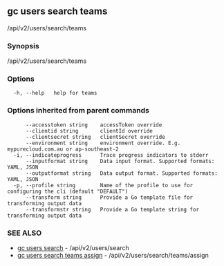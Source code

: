 ## gc users search teams

/api/v2/users/search/teams

### Synopsis

/api/v2/users/search/teams

### Options

```
  -h, --help   help for teams
```

### Options inherited from parent commands

```
      --accesstoken string    accessToken override
      --clientid string       clientId override
      --clientsecret string   clientSecret override
      --environment string    environment override. E.g. mypurecloud.com.au or ap-southeast-2
  -i, --indicateprogress      Trace progress indicators to stderr
      --inputformat string    Data input format. Supported formats: YAML, JSON
      --outputformat string   Data output format. Supported formats: YAML, JSON
  -p, --profile string        Name of the profile to use for configuring the cli (default "DEFAULT")
      --transform string      Provide a Go template file for transforming output data
      --transformstr string   Provide a Go template string for transforming output data
```

### SEE ALSO

* [gc users search](gc_users_search.html)	 - /api/v2/users/search
* [gc users search teams assign](gc_users_search_teams_assign.html)	 - /api/v2/users/search/teams/assign


